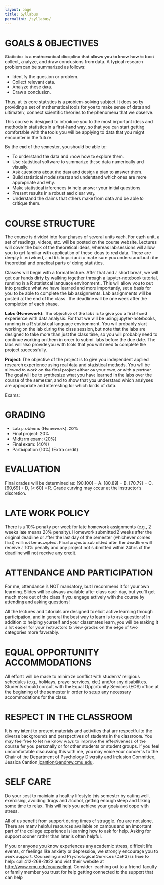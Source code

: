 ```yaml
---
layout: page
title: Syllabus
permalink: /syllabus/
---
```


# GOALS & OBJECTIVES

Statistics is a mathematical discipline that allows you to know how to best collect, analyze, and draw conclusions from data. A typical research problem can be summarized as follows:

- Identify the question or problem.
- Collect relevant data.
- Analyze these data.
- Draw a conclusion.

Thus, at its core statistics is a problem-solving subject. It does so by providing a set of  mathematical tools for you to make sense of data and ultimately, connect scientific theories to the phenomena that we observe.

This course is designed to introduce you to the most important ideas and methods in statistics in a first-hand way, so that you can start getting comfortable with the tools you will be applying to data that you might encounter in the future.

By the end of the semester, you should be able to:

- To understand the data and know how to explore them.
- Use statistical software to summarize these data numerically and visually.
- Ask questions about the data and design a plan to answer them.
- Build statistical models/tests and understand which ones are more appropriate and why.
- Make statistical inferences to help answer your initial questions.
- Present results in a robust and clear way.
- Understand the claims that others make from data and be able to critique them.


# COURSE STRUCTURE

The course is divided into four phases of several units each. For each unit, a set of readings,  videos, etc. will be posted on the course website. Lectures will cover the bulk of the  theoretical ideas, whereas lab sessions will allow you to get familiar with application of these  ideas to real data. These are deeply intertwined, and it’s important to make sure you  understand both the theoretical and practical parts of doing statistics.

Classes will begin with a formal lecture. After that and a short break, we will get our hands dirty by walking together through a jupyter-notebook tutorial, running in a R statistical language environment.. This will allow you to put into practice what we have learned and more importantly, set a basis for you to be able to complete the lab assignments. Lab assignments will be posted at the end of the class. The deadline will be one week after the completion of each phase.

**Labs (Homework)**: The objective of the labs is to give you a first-hand experience with data analysis. For that we will be using jupyter-notebooks, running in a R statistical language environment. You will probably start working on the lab  during the class session, but note that the labs are designed to take more than just the class time, so you will probably need to continue working on  them in order to submit labs before the due date. The labs will also provide you with tools that you will need to complete the project successfully.

**Project**: The objective of the project is to give you independent applied research experience using real data and statistical methods. You will be allowed to work on the final project either on your own, or with a partner. The goal will be to synthesize what you have learned in the labs over the course of the semester, and to show that you understand which analyses are appropriate and interesting for which kinds of data.

Exams:


# GRADING

- Lab problems (Homework): 20%
- Final project: 20%
- Midterm exam: (20%)
- Final exam: (40%)
- Participation (10%) (Extra credit)

# EVALUATION

Final grades will be determined as: [90,100] = A, [80,89] = B, [70,79] = C, [60,69] = D, [< 60] = R. Grade curving may occur at the instructor’s discretion.


# LATE WORK POLICY

There is a 10% penalty per week for late homework assignments (e.g., 2 weeks late means 20% penalty). Homework submitted 2 weeks after the original deadline or after the last day of the semester (whichever comes first) will not be accepted. Final projects submitted after the deadline will receive a 10% penalty and any project not submitted within 24hrs of the deadline will not receive any credit.

# ATTENDANCE AND PARTICIPATION

For me, attendance is NOT mandatory, but I recommend it for your own learning. Slides will be always available after class each day, but you’ll get much more out of the class if you engage actively with the course by attending and asking questions!

All the lectures and tutorials are designed to elicit active learning through participation, and in general the best way to learn is to ask questions! In addition to helping yourself and your classmates learn, you will be making it a lot easier for your instructors to view grades on the edge of two categories more favorably.

# EQUAL OPPORTUNITY ACCOMMODATIONS

All efforts will be made to minimize conflict with students’ religious schedules (e.g., holidays, prayer services, etc.) and/or any disabilities. Students should consult with the Equal Opportunity Services (EOS) office at the beginning of the semester in order to setup any necessary accommodations for the class.

# RESPECT IN THE CLASSROOM

It is my intent to present materials and activities that are respectful to the diverse backgrounds and perspectives of students in the classroom. You may feel free to let me know ways to improve the effectiveness of the course for you personally or for other students or student groups. If you feel uncomfortable discussing this with me, you may voice your concerns to the Chair of the Department of Psychology Diversity and Inclusion Committee, Jessica Cantlon jcantlon@andrew.cmu.edu.


# SELF CARE

Do your best to maintain a healthy lifestyle this semester by eating well, exercising, avoiding drugs and alcohol, getting enough sleep and taking some time to relax. This will help you achieve your goals and cope with stress.

All of us benefit from support during times of struggle. You are not alone. There are many helpful resources available on campus and an important part of the college experience is learning how to ask for help. Asking for support sooner rather than later is often helpful.

If you or anyone you know experiences any academic stress, difficult life events, or feelings like anxiety or depression, we strongly encourage you to seek support. Counseling and Psychological Services (CaPS) is here to help: call 412-268-2922 and visit their website at http://www.cmu.edu/counseling/. Consider reaching out to a friend, faculty or family member you trust for help getting connected to the support that can help.

